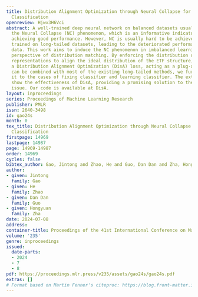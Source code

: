 ```yaml
---
title: Distribution Alignment Optimization through Neural Collapse for Long-tailed
  Classification
openreview: Hjwx3H6Vci
abstract: A well-trained deep neural network on balanced datasets usually exhibits
  the Neural Collapse (NC) phenomenon, which is an informative indicator of the model
  achieving good performance. However, NC is usually hard to be achieved for a model
  trained on long-tailed datasets, leading to the deteriorated performance of test
  data. This work aims to induce the NC phenomenon in imbalanced learning from the
  perspective of distribution matching. By enforcing the distribution of last-layer
  representations to align the ideal distribution of the ETF structure, we develop
  a Distribution Alignment Optimization (DisA) loss, acting as a plug-and-play method
  can be combined with most of the existing long-tailed methods, we further instantiate
  it to the cases of fixing classifier and learning classifier. The extensive experiments
  show the effectiveness of DisA, providing a promising solution to the imbalanced
  issue. Our code is available at DisA.
layout: inproceedings
series: Proceedings of Machine Learning Research
publisher: PMLR
issn: 2640-3498
id: gao24s
month: 0
tex_title: Distribution Alignment Optimization through Neural Collapse for Long-tailed
  Classification
firstpage: 14969
lastpage: 14987
page: 14969-14987
order: 14969
cycles: false
bibtex_author: Gao, Jintong and Zhao, He and Guo, Dan Dan and Zha, Hongyuan
author:
- given: Jintong
  family: Gao
- given: He
  family: Zhao
- given: Dan Dan
  family: Guo
- given: Hongyuan
  family: Zha
date: 2024-07-08
address:
container-title: Proceedings of the 41st International Conference on Machine Learning
volume: '235'
genre: inproceedings
issued:
  date-parts:
  - 2024
  - 7
  - 8
pdf: https://proceedings.mlr.press/v235/assets/gao24s/gao24s.pdf
extras: []
# Format based on Martin Fenner's citeproc: https://blog.front-matter.io/posts/citeproc-yaml-for-bibliographies/
---
```

